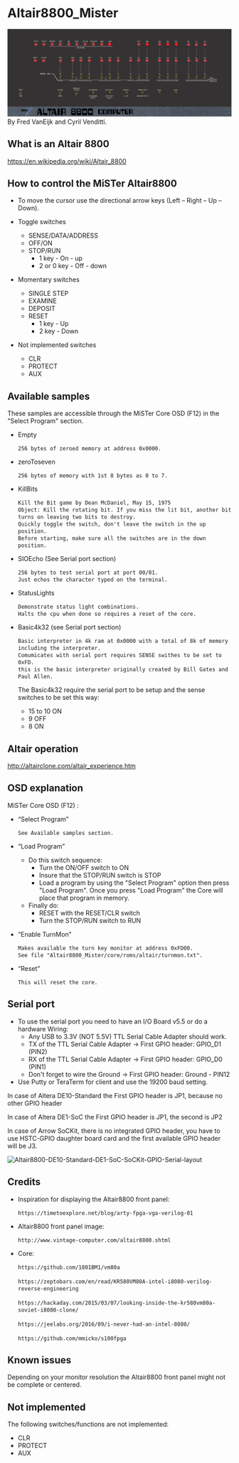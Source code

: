 Altair8800_Mister
=================
![alt text](./images/Altair8800_MiSTer.png)
By Fred VanEijk and Cyril Venditti.

## What is an Altair 8800
https://en.wikipedia.org/wiki/Altair_8800

## How to control the MiSTer Altair8800
- To move the cursor use the directional arrow keys (Left – Right – Up – Down).

- Toggle switches
  - SENSE/DATA/ADDRESS
  - OFF/ON
  - STOP/RUN
    - 1 key - On - up
    - 2 or 0 key - Off - down
    

- Momentary switches
  - SINGLE STEP
  - EXAMINE
  - DEPOSIT
  - RESET
    - 1 key - Up
    - 2 key - Down

- Not implemented switches
  - CLR
  - PROTECT
  - AUX

## Available samples 
These samples are accessible through the MiSTer Core OSD (F12) in the "Select Program" section. 

- Empty

      256 bytes of zeroed memory at address 0x0000.

- zeroToseven

      256 bytes of memory with 1st 8 bytes as 0 to 7.
          
- KillBits

      Kill the Bit game by Dean McDaniel, May 15, 1975
      Object: Kill the rotating bit. If you miss the lit bit, another bit turns on leaving two bits to destroy. 
      Quickly toggle the switch, don't leave the switch in the up position. 
      Before starting, make sure all the switches are in the down position.
       
- SIOEcho (See Serial port section)

      256 bytes to test serial port at port 00/01.
      Just echos the character typed on the terminal.
  
- StatusLights

      Demonstrate status light combinations.
      Halts the cpu when done so requires a reset of the core.

- Basic4k32 (see Serial port section)

      Basic interpreter in 4k ram at 0x0000 with a total of 8k of memory including the interpreter.
      Comumicates with serial port requires SENSE swithes to be set to 0xFD.
      this is the basic interpreter originally created by Bill Gates and Paul Allen.
      
  The Basic4k32 require the serial port to be setup and the sense switches to be set this way:
    - 15 to 10 ON
    - 9 OFF
    - 8 ON
    
## Altair operation
http://altairclone.com/altair_experience.htm

## OSD explanation
MiSTer Core OSD (F12) :

- “Select Program”

      See Available samples section.

- “Load Program”
  - Do this switch sequence:
    - Turn the ON/OFF switch to ON
    - Insure that the STOP/RUN switch is STOP
    - Load a program by using the "Select Program" option then press "Load Program". 
      Once you press "Load Program" the Core will place that program in memory.
  - Finally do:
    - RESET with the RESET/CLR switch
    - Turn the STOP/RUN switch to RUN
       
- “Enable TurnMon” 

      Makes available the turn key monitor at address 0xFD00.
      See file "Altair8800_Mister/core/roms/altair/turnmon.txt".
      
- “Reset” 

      This will reset the core.
      
  
## Serial port
- To use the serial port you need to have an I/O Board v5.5 or do a hardware Wiring:
  - Any USB to 3.3V (NOT 5.5V) TTL Serial Cable Adapter should work.
  - TX of the TTL Serial Cable Adapter -> First GPIO header: GPIO_D1 (PIN2)
  - RX of the TTL Serial Cable Adapter -> First GPIO header: GPIO_D0 (PIN1)
  - Don't forget to wire the Ground -> First GPIO header: Ground - PIN12
- Use Putty or TeraTerm for client and use the 19200 baud setting.

In case of Altera DE10-Standard the First GPIO header is JP1, because no other GPIO header

In case of Altera DE1-SoC the First GPIO header is JP1, the second is JP2

In case of Arrow SoCKit, there is no integrated GPIO header, you have to use HSTC-GPIO daughter board card and the first available GPIO header will be J3.

![Altair8800-DE10-Standard-DE1-SoC-SoCKit-GPIO-Serial-layout](https://user-images.githubusercontent.com/48859672/70395398-7e535700-19fe-11ea-9c66-eecc22df36e7.png)

  
## Credits
  - Inspiration for displaying the Altair8800 front panel:
  
        https://timetoexplore.net/blog/arty-fpga-vga-verilog-01
                  
  - Altair8800 front panel image: 
  
        http://www.vintage-computer.com/altair8800.shtml
        
  - Core:
  
        https://github.com/1801BM1/vm80a

        https://zeptobars.com/en/read/KR580VM80A-intel-i8080-verilog-reverse-engineering

        https://hackaday.com/2015/03/07/looking-inside-the-kr580vm80a-soviet-i8080-clone/

        https://jeelabs.org/2016/09/i-never-had-an-intel-8080/

        https://github.com/mmicko/s100fpga

## Known issues
Depending on your monitor resolution the Altair8800 front panel might not be complete or centered.

## Not implemented
The following switches/functions are not implemented:
   - CLR
   - PROTECT
   - AUX
